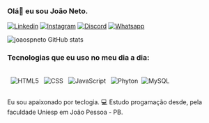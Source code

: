 ### Olá👋 eu sou João Neto.
[![Linkedin](https://img.shields.io/badge/LinkedIn-0077B5?style=for-the-badge&logo=linkedin&logoColor=white)](https://www.linkedin.com/in/jo%C3%A3o-neto-677016183/) [![Instagram](https://img.shields.io/badge/Instagram-E4405F?style=for-the-badge&logo=instagram&logoColor=white)](https://www.instagram.com/_joao_neto?igsh=YjE1ajBjaXRjZ2M5) [![Discord](https://img.shields.io/badge/Discord-7289DA?style=for-the-badge&logo=discord&logoColor=white)](https://discord.gg/dio-689887036110274618) [![Whatsapp](https://img.shields.io/badge/WhatsApp-25D366?style=for-the-badge&logo=whatsapp&logoColor=white)](https://api.whatsapp.com/send?phone=+5583981677707)

![joaospneto GitHub stats](https://github-readme-stats.vercel.app/api?username=joaospneto&show_icons=true&theme=dracula)

### Tecnologias que eu uso no meu dia a dia:
<div style="display: inline_block"><br/>
  <img align="center" alt="HTML5" src="https://img.shields.io/badge/HTML-239120?style=for-the-badge&logo=html5&logoColor=white">
  <img align="center" alt="CSS" src="https://img.shields.io/badge/CSS-239120?&style=for-the-badge&logo=css3&logoColor=white">
  <img align="center" alt="JavaScript" src="https://img.shields.io/badge/JavaScript-F7DF1E?style=for-the-badge&logo=javascript&logoColor=black">
  <img align="center" alt="Phyton" src="https://img.shields.io/badge/Python-3776AB?style=for-the-badge&logo=python&logoColor=white">
   <img align="center" alt="MySQL" src="https://img.shields.io/badge/MySQL-00000F?style=for-the-badge&logo=mysql&logoColor=white">
</div><br/>

Eu sou apaixonado por teclogia. 💻 Estudo progamação desde, pela faculdade Uniesp em João Pessoa - PB.



